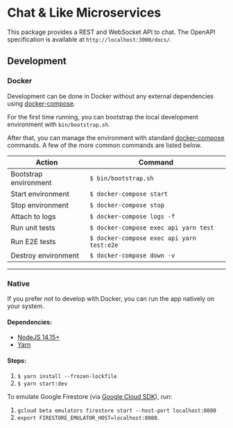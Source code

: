 # Chat & Like Microservices

This package provides a REST and WebSocket API to chat. The OpenAPI specification is available at `http://localhost:3000/docs/`.

## Development

### Docker

Development can be done in Docker without any external dependencies using [docker-compose](https://docs.docker.com/compose/reference/overview/).

For the first time running, you can bootstrap the local development environment with `bin/bootstrap.sh`.

After that, you can manage the environment with standard [docker-compose](https://docs.docker.com/compose/reference/overview/) commands. A few of the more common commands are listed below.

| Action                | Command                                   |
| --------------------- | ----------------------------------------- |
| Bootstrap environment | `$ bin/bootstrap.sh`                      |
| Start environment     | `$ docker-compose start`                  |
| Stop environment      | `$ docker-compose stop`                   |
| Attach to logs        | `$ docker-compose logs -f`                |
| Run unit tests        | `$ docker-compose exec api yarn test`     |
| Run E2E tests         | `$ docker-compose exec api yarn test:e2e` |
| Destroy environment   | `$ docker-compose down -v`                |

---

### Native

If you prefer not to develop with Docker, you can run the app natively on your system.

#### Dependencies:

- [NodeJS 14.15+](https://www.python.org/)
- [Yarn](https://yarnpkg.com/getting-started)

#### Steps:

1. `$ yarn install --frozen-lockfile`
2. `$ yarn start:dev`

To emulate Google Firestore (via [Google Cloud SDK](https://cloud.google.com/sdk/docs/quickstart?hl=de)), run:

1. `gcloud beta emulators firestore start --host-port localhost:8080`
2. `export FIRESTORE_EMULATOR_HOST=localhost:8080`.
